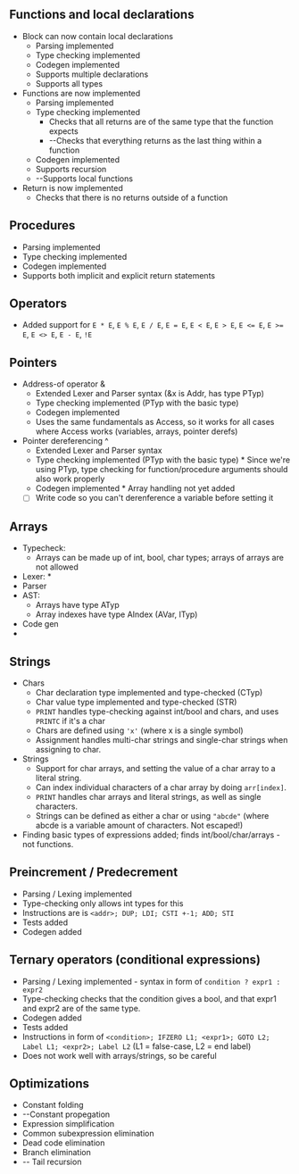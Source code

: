 ## Functions and local declarations
 * Block can now contain local declarations
    * Parsing implemented
    * Type checking implemented
    * Codegen implemented
    * Supports multiple declarations
    * Supports all types
 * Functions are now implemented
    * Parsing implemented
    * Type checking implemented
        * Checks that all returns are of the same type that the function expects
        * --Checks that everything returns as the last thing within a function 
    * Codegen implemented
    * Supports recursion
    * --Supports local functions
 * Return is now implemented
    * Checks that there is no returns outside of a function

## Procedures
 * Parsing implemented
 * Type checking implemented
 * Codegen implemented
 * Supports both implicit and explicit return statements

## Operators
 * Added support for `E * E`, `E % E`, `E / E`, `E = E`, `E < E`, `E > E`, `E <= E`, `E >= E`, `E <> E`, `E - E`, `!E`

## Pointers
 * Address-of operator &
    * Extended Lexer and Parser syntax (&x is Addr, has type PTyp)
    * Type checking implemented (PTyp with the basic type)
    * Codegen implemented
    * Uses the same fundamentals as Access, so it works for all cases where Access works (variables, arrays, pointer derefs)
 * Pointer dereferencing ^
    * Extended Lexer and Parser syntax
    * Type checking implemented (PTyp with the basic type)
           * Since we're using PTyp<Typ>, type checking for function/procedure arguments should also work properly
    * Codegen implemented
           * Array handling not yet added
    * [ ] Write code so you can't derenference a variable before setting it

## Arrays
 * Typecheck:
   * Arrays can be made up of int, bool, char types; arrays of arrays are not allowed
 * Lexer:
   * 
 * Parser
 * AST:
   * Arrays have type ATyp
   * Array indexes have type AIndex (AVar, ITyp) 
 * Code gen
 * 

## Strings
 * Chars
    * Char declaration type implemented and type-checked (CTyp)
    * Char value type implemented and type-checked (STR)
    * `PRINT` handles type-checking against int/bool and chars, and uses `PRINTC` if it's a char
    * Chars are defined using `'x'` (where x is a single symbol)
    * Assignment handles multi-char strings and single-char strings when assigning to char.
  * Strings
    * Support for char arrays, and setting the value of a char array to a literal string.
    * Can index individual characters of a char array by doing `arr[index]`.
    * `PRINT` handles char arrays and literal strings, as well as single characters.
    * Strings can be defined as either a char or using `"abcde"` (where abcde is a variable amount of characters. Not escaped!)
  * Finding basic types of expressions added; finds int/bool/char/arrays - not functions.

## Preincrement / Predecrement
 * Parsing / Lexing implemented
 * Type-checking only allows int types for this
 * Instructions are is ``<addr>; DUP; LDI; CSTI +-1; ADD; STI``
 * Tests added
 * Codegen added

## Ternary operators (conditional expressions)
 * Parsing / Lexing implemented - syntax in form of ``condition ? expr1 : expr2`` 
 * Type-checking checks that the condition gives a bool, and that expr1 and expr2 are of the same type.
 * Codegen added
 * Tests added
 * Instructions in form of ``<condition>; IFZERO L1; <expr1>; GOTO L2; Label L1; <expr2>; Label L2`` (L1 = false-case, L2 = end label)
 * Does not work well with arrays/strings, so be careful

## Optimizations
 * Constant folding
 * --Constant propegation
 * Expression simplification
 * Common subexpression elimination
 * Dead code elimination
 * Branch elimination
 * -- Tail recursion
